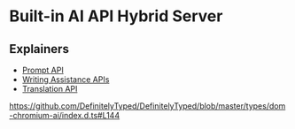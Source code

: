 # Built-in AI API Hybrid Server

## Explainers
- [Prompt API](https://github.com/webmachinelearning/prompt-api)
- [Writing Assistance APIs](https://github.com/webmachinelearning/writing-assistance-apis)
- [Translation API](https://github.com/webmachinelearning/translation-api)


https://github.com/DefinitelyTyped/DefinitelyTyped/blob/master/types/dom-chromium-ai/index.d.ts#L144
